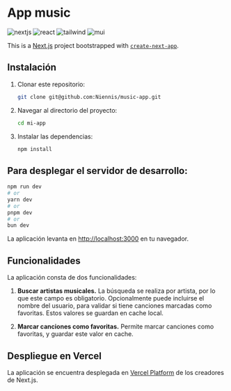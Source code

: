 # App music

![nextjs](https://img.shields.io/badge/nextjs-15.0.0-blue) ![react](https://img.shields.io/badge/react-18.3.1-teal) ![tailwind](https://img.shields.io/badge/tailwind-3.4.1-lightseagreen) ![mui](https://img.shields.io/badge/mui-15.0.0-darkturquoise)  

This is a [Next.js](https://nextjs.org) project bootstrapped with [`create-next-app`](https://github.com/vercel/next.js/tree/canary/packages/create-next-app).

## Instalación

1. Clonar este repositorio:

    ```sh
    git clone git@github.com:Niennis/music-app.git
    ```
2. Navegar al directorio del proyecto:
    ```sh
    cd mi-app
    ```
3. Instalar las dependencias:
    ```sh
    npm install
    ```

## Para desplegar el servidor de desarrollo:

```bash
npm run dev
# or
yarn dev
# or
pnpm dev
# or
bun dev
```

La aplicación levanta en [http://localhost:3000](http://localhost:3000) en tu navegador.


## Funcionalidades

La aplicación consta de dos funcionalidades:

1. **Buscar artistas musicales.** La búsqueda se realiza por artista, por lo que este campo es obligatorio. Opcionalmente puede incluirse el nombre del usuario, para validar si tiene canciones marcadas como favoritas. Estos valores se guardan en cache local.

2. **Marcar canciones como favoritas.** Permite marcar canciones como favoritas, y guardar este valor en cache.

## Despliegue en Vercel

La aplicación se encuentra desplegada en [Vercel Platform](https://music-app-one-alpha.vercel.app/) de los creadores de Next.js.
